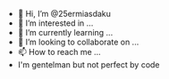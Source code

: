 - 👋 Hi, I’m @25ermiasdaku
- 👀 I’m interested in ...
- 🌱 I’m currently learning ...
- 💞️ I’m looking to collaborate on ...
- 📫 How to reach me ...
- I'm gentelman but not perfect by code
<!---
25ermiasdaku/25ermiasdaku is a ✨ special ✨ repository because its `README.md` (this file) appears on your GitHub profile.
You can click the Preview link to take a look at your changes.
--->

